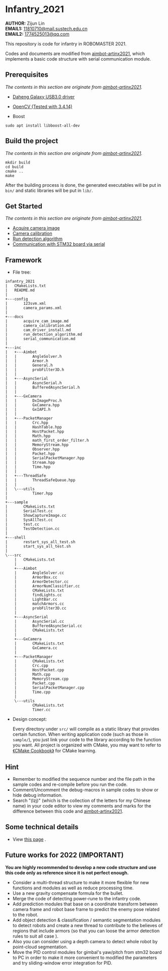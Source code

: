 # Infantry_2021

**AUTHOR:**  Zijun Lin  
**EMAIL1:** 11810710@mail.sustech.edu.cn  
**EMAIL2:** 1774525013@qq.com


This repository is code for infantry in ROBOMASTER 2021.

Codes and documents are modified from [aimbot-artinx2021](https://github.com/NERanger/aimbot-artinx2021), which implements a basic code structure with serial communication module.


## Prerequisites
*The contents in this section are originate from [aimbot-artinx2021](https://github.com/NERanger/aimbot-artinx2021).*  

* [Daheng Galaxy USB3.0 driver](./docs/cam_driver_install.md)

* [OpenCV (Tested with 3.4.14)](https://docs.opencv.org/3.4.14/d7/d9f/tutorial_linux_install.html)

* Boost

```shell
sudo apt install libboost-all-dev
```

## Build the project

*The contents in this section are originate from [aimbot-artinx2021](https://github.com/NERanger/aimbot-artinx2021).*  

```shell
mkdir build
cd build
cmake ..
make
```

After the building process is done, the generated executables will be put in `bin/` and static libraries will be put in `lib/`.


## Get Started

*The contents in this section are originate from [aimbot-artinx2021](https://github.com/NERanger/aimbot-artinx2021).*  

* [Acquire camera image](./docs/acquire_cam_image.md)
* [Camera calibration](./docs/camera_calibration.md)
* [Run detection algorithm](./docs/run_detection_algorithm.md)
* [Communication with STM32 board via serial](./docs/serial_communication.md)


## Framework

* File tree:

```text
infantry_2021
|   CMakeLists.txt
|   README.md
|
+---config
|       123svm.xml
|       camera_params.xml
|
+---docs
|       acquire_cam_image.md
|       camera_calibration.md
|       cam_driver_install.md
|       run_detection_algorithm.md
|       serial_communication.md
|
+---inc
|   +---Aimbot
|   |       AngleSolver.h
|   |       Armor.h
|   |       General.h
|   |       probFilter3D.h
|   |
|   +---AsyncSerial
|   |       AsyncSerial.h
|   |       BufferedAsyncSerial.h
|   |
|   +---GxCamera
|   |       DxImageProc.h
|   |       GxCamera.hpp
|   |       GxIAPI.h
|   |
|   +---PacketManager
|   |       Crc.hpp
|   |       HashTable.hpp
|   |       HostPacket.hpp
|   |       Math.hpp
|   |       math_first_order_filter.h
|   |       MemoryStream.hpp
|   |       Observer.hpp
|   |       Packet.hpp
|   |       SerialPacketManager.hpp
|   |       Stream.hpp
|   |       Time.hpp
|   |
|   +---ThreadSafe
|   |       ThreadSafeQueue.hpp
|   |
|   \---utils
|           Timer.hpp
|
+---sample
|       CMakeLists.txt
|       SerialTest.cc
|       ShowCaptureImage.cc
|       SysAllTest.cc
|       test.cc
|       TestDetection.cc
|
+---shell
|       restart_sys_all_test.sh
|       start_sys_all_test.sh
|
\---src
    |   CMakeLists.txt
    |
    +---Aimbot
    |       AngleSolver.cc
    |       ArmorBox.cc
    |       ArmorDetector.cc
    |       ArmorNumClassifier.cc
    |       CMakeLists.txt
    |       findLights.cc
    |       LightBar.cc
    |       matchArmors.cc
    |       probFilter3D.cc
    |
    +---AsyncSerial
    |       AsyncSerial.cc
    |       BufferedAsyncSerial.cc
    |       CMakeLists.txt
    |
    +---GxCamera
    |       CMakeLists.txt
    |       GxCamera.cc
    |
    +---PacketManager
    |       CMakeLists.txt
    |       Crc.cpp
    |       HostPacket.cpp
    |       Math.cpp
    |       MemoryStream.cpp
    |       Packet.cpp
    |       SerialPacketManager.cpp
    |       Time.cpp
    |
    \---utils
            CMakeLists.txt
            Timer.cc
```

* Design concept:

  Every directory under `src/` will compile as a static library that provides certain function. When writing application code (such as those in `sample/`), you just link your code to the library according to the function you want. All project is organized with CMake, you may want to refer to [《CMake Cookbook》](https://github.com/xiaoweiChen/CMake-Cookbook/releases/download/0.2/CMake-CookBook.pdf) for CMake learning.


## Hint


* Remember to modified the sequence number and the file path in the sample codes and re-compile before you run the code.
* Comment/Uncomment the debug-macros in sample codes to show or hide debug information.
* Search "(lzj)"  (which is the collection of the letters for my Chinese name) in your code editor to view my comments and marks for the difference between this code and [aimbot-artinx2021](https://github.com/NERanger/aimbot-artinx2021).


## Some technical details
* View [this page](https://atlasgooo.wordpress.com/2021/08/08/some-details-in-rm-infantry-2021/) .


## Future works for 2022 (IMPORTANT)

**You are highly recommended to develop a new code structure and use this code only as reference since it is not perfect enough.**

* Consider a multi-thread structure to make it more flexible for new functions and modules as well as reduce processing time.
* Use a new gravity compensate formula for the bullet.
* Merge the code of detecting power-rune to the infantry code.
* Add prediction modules that base on a coordinate transform between camera frame and robot base frame to predict the enemy pose related to the robot.
* Add object detection & classification / semantic segmentation modules to detect robots and create a new thread to contribute to the believes of regions that include armors  (so that you can loose the armor detection rules to suit all case ).
* Also you can consider using a depth camera to detect whole robot by point-cloud segmentation.
* Move the PID control modules for gimbal's yaw/pitch from stm32 board to PC in order to make it more convenient to modified the parameters and try sliding-window error integration for PID.




